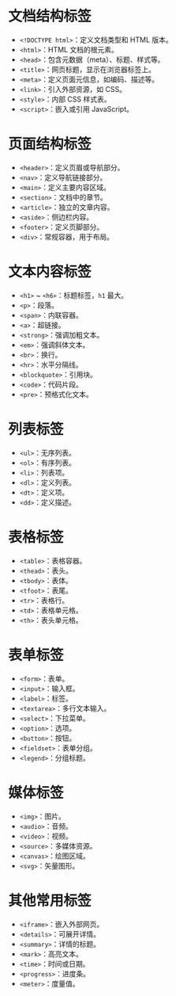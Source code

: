 # 文档结构标签

- `<!DOCTYPE html>`：定义文档类型和 HTML 版本。
- `<html>`：HTML 文档的根元素。
- `<head>`：包含元数据（meta）、标题、样式等。
- `<title>`：网页标题，显示在浏览器标签上。
- `<meta>`：定义页面元信息，如编码、描述等。
- `<link>`：引入外部资源，如 CSS。
- `<style>`：内部 CSS 样式表。
- `<script>`：嵌入或引用 JavaScript。

# 页面结构标签

- `<header>`：定义页眉或导航部分。
- `<nav>`：定义导航链接部分。
- `<main>`：定义主要内容区域。
- `<section>`：文档中的章节。
- `<article>`：独立的文章内容。
- `<aside>`：侧边栏内容。
- `<footer>`：定义页脚部分。
- `<div>`：常规容器，用于布局。

# 文本内容标签

- `<h1>` ~ `<h6>`：标题标签，`h1` 最大。
- `<p>`：段落。
- `<span>`：内联容器。
- `<a>`：超链接。
- `<strong>`：强调加粗文本。
- `<em>`：强调斜体文本。
- `<br>`：换行。
- `<hr>`：水平分隔线。
- `<blockquote>`：引用块。
- `<code>`：代码片段。
- `<pre>`：预格式化文本。

# 列表标签

- `<ul>`：无序列表。
- `<ol>`：有序列表。
- `<li>`：列表项。
- `<dl>`：定义列表。
- `<dt>`：定义项。
- `<dd>`：定义描述。

# 表格标签

- `<table>`：表格容器。
- `<thead>`：表头。
- `<tbody>`：表体。
- `<tfoot>`：表尾。
- `<tr>`：表格行。
- `<td>`：表格单元格。
- `<th>`：表头单元格。

# 表单标签

- `<form>`：表单。
- `<input>`：输入框。
- `<label>`：标签。
- `<textarea>`：多行文本输入。
- `<select>`：下拉菜单。
- `<option>`：选项。
- `<button>`：按钮。
- `<fieldset>`：表单分组。
- `<legend>`：分组标题。

# 媒体标签

- `<img>`：图片。
- `<audio>`：音频。
- `<video>`：视频。
- `<source>`：多媒体资源。
- `<canvas>`：绘图区域。
- `<svg>`：矢量图形。

# 其他常用标签

- `<iframe>`：嵌入外部网页。
- `<details>`：可展开详情。
- `<summary>`：详情的标题。
- `<mark>`：高亮文本。
- `<time>`：时间或日期。
- `<progress>`：进度条。
- `<meter>`：度量值。

